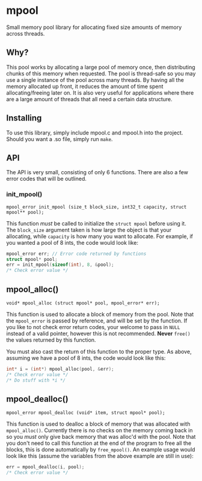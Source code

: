 # mpool
Small memory pool library for allocating fixed size amounts of memory across threads. 

## Why?
This pool works by allocating a large pool of memory once, then distributing chunks of this memory when requested.
The pool is thread-safe so you may use a single instance of the pool across many threads. By having all the memory
allocated up front, it reduces the amount of time spent allocating/freeing later on. It is also very useful for 
applications where there are a large amount of threads that all need a certain data structure.  

## Installing  
To use this library, simply include mpool.c and mpool.h into the project. Should you want a .so file, simply run `make`.  
   
## API  
The API is very small, consisting of only 6 functions. There are also a few error codes that will be outlined.   

### init_mpool()  
```mpool_error init_mpool (size_t block_size, int32_t capacity, struct mpool** pool);```  

This function _must_ be called to initialize the `struct mpool` before using it. The `block_size` argument taken is 
how large the object is that your allocating, while `capacity` is how many you want to allocate. For example, if 
you wanted a pool of 8 ints, the code would look like:  

```.c
mpool_error err; // Error code returned by functions
struct mpool* pool; 
err = init_mpool(sizeof(int), 8, &pool);
/* Check error value */ 
```  
  
## mpool_alloc()  
```void* mpool_alloc (struct mpool* pool, mpool_error* err); ```  

This function is used to allocate a block of memory from the pool. Note that the `mpool_error` is passed by reference,
and will be set by the function. If you like to not check error return codes, your welcome to pass in `NULL` instead
of a valid pointer, however this is not recommended. __Never__ `free()` the values returned by this function.  

You must also cast the return of this function to the proper type. As above, assuming we have a pool of 8 ints, the 
code would look like this:   
  
```.c
int* i = (int*) mpool_alloc(pool, &err);
/* Check error value */
/* Do stuff with *i */
```    
  
## mpool_dealloc()  
```mpool_error mpool_dealloc (void* item, struct mpool* pool); ```  
  
This function is used to dealloc a block of memory that was allocated with `mpool_alloc()`. Currently there is no checks
on the memory coming back in so you _must_ only give back memory that was alloc'd with the pool. Note that you don't need to 
call this function at the end of the program to free all the blocks, this is done automatically by `free_mpool()`. An
example usage would look like this (assume the variables from the above example are still in use):  
  
```.c
err = mpool_dealloc(i, pool);
/* Check error value */
```  
  
